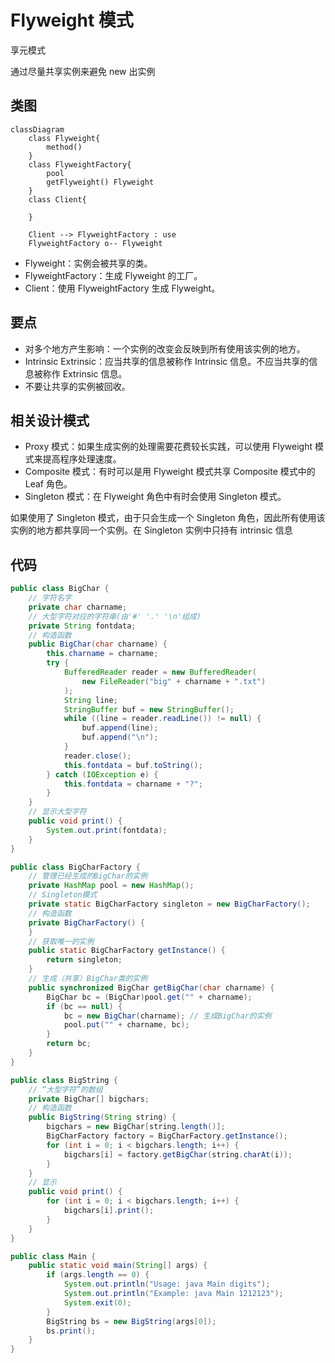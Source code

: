 # Flyweight 模式

享元模式

通过尽量共享实例来避免 new 出实例

## 类图

```mermaid
classDiagram
    class Flyweight{
        method()
    }
    class FlyweightFactory{
        pool
        getFlyweight() Flyweight
    }
    class Client{

    }

    Client --> FlyweightFactory : use
    FlyweightFactory o-- Flyweight
```

- Flyweight：实例会被共享的类。
- FlyweightFactory：生成 Flyweight 的工厂。
- Client：使用 FlyweightFactory 生成 Flyweight。

## 要点

- 对多个地方产生影响：一个实例的改变会反映到所有使用该实例的地方。
- Intrinsic Extrinsic：应当共享的信息被称作 Intrinsic 信息。不应当共享的信息被称作 Extrinsic 信息。
- 不要让共享的实例被回收。

## 相关设计模式

- Proxy 模式：如果生成实例的处理需要花费较长实践，可以使用 Flyweight 模式来提高程序处理速度。
- Composite 模式：有时可以是用 Flyweight 模式共享 Composite 模式中的 Leaf 角色。
- Singleton 模式：在 Flyweight 角色中有时会使用 Singleton 模式。

如果使用了 Singleton 模式，由于只会生成一个 Singleton 角色，因此所有使用该实例的地方都共享同一个实例。在 Singleton 实例中只持有 intrinsic 信息

## 代码

```java
public class BigChar {
    // 字符名字
    private char charname;
    // 大型字符对应的字符串(由'#' '.' '\n'组成)
    private String fontdata;
    // 构造函数
    public BigChar(char charname) {
        this.charname = charname;
        try {
            BufferedReader reader = new BufferedReader(
                new FileReader("big" + charname + ".txt")
            );
            String line;
            StringBuffer buf = new StringBuffer();
            while ((line = reader.readLine()) != null) {
                buf.append(line);
                buf.append("\n");
            }
            reader.close();
            this.fontdata = buf.toString();
        } catch (IOException e) {
            this.fontdata = charname + "?";
        }
    }
    // 显示大型字符
    public void print() {
        System.out.print(fontdata);
    }
}

public class BigCharFactory {
    // 管理已经生成的BigChar的实例
    private HashMap pool = new HashMap();
    // Singleton模式
    private static BigCharFactory singleton = new BigCharFactory();
    // 构造函数
    private BigCharFactory() {
    }
    // 获取唯一的实例
    public static BigCharFactory getInstance() {
        return singleton;
    }
    // 生成（共享）BigChar类的实例
    public synchronized BigChar getBigChar(char charname) {
        BigChar bc = (BigChar)pool.get("" + charname);
        if (bc == null) {
            bc = new BigChar(charname); // 生成BigChar的实例
            pool.put("" + charname, bc);
        }
        return bc;
    }
}

public class BigString {
    // “大型字符”的数组
    private BigChar[] bigchars;
    // 构造函数
    public BigString(String string) {
        bigchars = new BigChar[string.length()];
        BigCharFactory factory = BigCharFactory.getInstance();
        for (int i = 0; i < bigchars.length; i++) {
            bigchars[i] = factory.getBigChar(string.charAt(i));
        }
    }
    // 显示
    public void print() {
        for (int i = 0; i < bigchars.length; i++) {
            bigchars[i].print();
        }
    }
}

public class Main {
    public static void main(String[] args) {
        if (args.length == 0) {
            System.out.println("Usage: java Main digits");
            System.out.println("Example: java Main 1212123");
            System.exit(0);
        }
        BigString bs = new BigString(args[0]);
        bs.print();
    }
}
```
